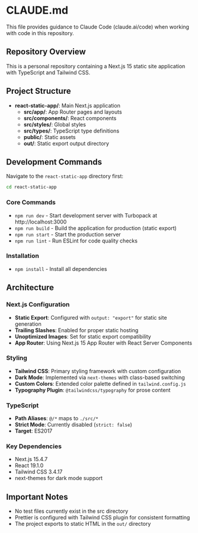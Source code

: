 # CLAUDE.md

This file provides guidance to Claude Code (claude.ai/code) when working with code in this repository.

## Repository Overview

This is a personal repository containing a Next.js 15 static site application with TypeScript and Tailwind CSS.

## Project Structure

- **react-static-app/**: Main Next.js application
  - **src/app/**: App Router pages and layouts
  - **src/components/**: React components
  - **src/styles/**: Global styles
  - **src/types/**: TypeScript type definitions
  - **public/**: Static assets
  - **out/**: Static export output directory

## Development Commands

Navigate to the `react-static-app` directory first:
```bash
cd react-static-app
```

### Core Commands
- `npm run dev` - Start development server with Turbopack at http://localhost:3000
- `npm run build` - Build the application for production (static export)
- `npm run start` - Start the production server
- `npm run lint` - Run ESLint for code quality checks

### Installation
- `npm install` - Install all dependencies

## Architecture

### Next.js Configuration
- **Static Export**: Configured with `output: "export"` for static site generation
- **Trailing Slashes**: Enabled for proper static hosting
- **Unoptimized Images**: Set for static export compatibility
- **App Router**: Using Next.js 15 App Router with React Server Components

### Styling
- **Tailwind CSS**: Primary styling framework with custom configuration
- **Dark Mode**: Implemented via `next-themes` with class-based switching
- **Custom Colors**: Extended color palette defined in `tailwind.config.js`
- **Typography Plugin**: `@tailwindcss/typography` for prose content

### TypeScript
- **Path Aliases**: `@/*` maps to `./src/*`
- **Strict Mode**: Currently disabled (`strict: false`)
- **Target**: ES2017

### Key Dependencies
- Next.js 15.4.7
- React 19.1.0
- Tailwind CSS 3.4.17
- next-themes for dark mode support

## Important Notes
- No test files currently exist in the src directory
- Prettier is configured with Tailwind CSS plugin for consistent formatting
- The project exports to static HTML in the `out/` directory